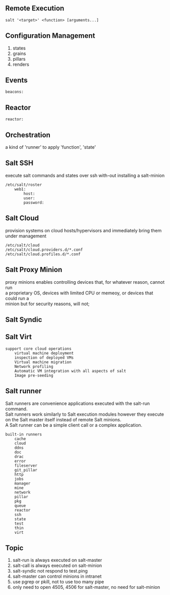 ## Remote Execution
```
salt '<target>' <function> [arguments...]
```
## Configuration Management
1. states
2. grains
3. pillars
4. renders

## Events
```
beacons: 
```
## Reactor
```
reactor:
```
## Orchestration
a kind of 'runner' to  apply 'function', 'state'

## Salt SSH
execute salt commands and states over ssh with-out installing a salt-minion 
   
```
/etc/salt/roster
    web1:
        host:
        user:
        password:
```
## Salt Cloud
provision systems on cloud hosts/hypervisors and immediately bring them under management    

```
/etc/salt/cloud
/etc/salt/cloud.providers.d/*.conf
/etc/salt/cloud.profiles.d/*.conf
```

## Salt Proxy Minion
proxy minions enables controlling devices that, for whatever reason, cannot run  
a proprietary OS, devices with limited CPU or memeoy, or devices that could run a  
minion but for security reasons, will not;   

## Salt Syndic

## Salt Virt
```
support core cloud operations
    virtual machine deployment
    inspection of deployed VMs
    Virtual machine migration
    Network profiling
    Automatic VM integration with all aspects of salt
    Image pre-seeding
```
## Salt runner
Salt runners are convenience applications executed with the salt-run command.  
Salt runners work similarly to Salt execution modules however they execute on the Salt master itself instead of remote Salt minions.  
A Salt runner can be a simple client call or a complex application.    

```
built-in runners  
    cache
    cloud
    ddns
    doc
    drac
    error
    fileserver
    git_pillar
    http
    jobs
    manager
    mine
    network
    pillar
    pkg
    queue
    reactor
    ssh
    state
    test
    thin
    virt
```

## Topic
1. salt-run is always executed on salt-master
2. salt-call is always executed on salt-minion  
3. salt-syndic not respond to test.ping  
4. salt-master can control minions in intranet  
5. use pgrep or pkill, not to use too many pipe  
6. only need to open 4505, 4506 for salt-master, no need for salt-minion

